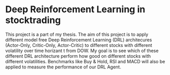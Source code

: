 # Deep Reinforcement Learning in stocktrading
This project is a part of my thesis. The aim of this project is to apply different model free Deep Reinforcement Learning (DRL) architecures (Actor-Only, Critic-Only, Actor-Critic) to different stocks with different volatility over time horizant t from DOW. My goal is to see which of these different DRL architecture perform how good on different stocks with different volatilities. Benchmarks like Buy & Hold, RSI and MACD will also be applied to measure the performance of our DRL Agent.  
